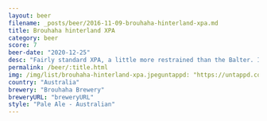```yaml
---
layout: beer
filename: _posts/beer/2016-11-09-brouhaha-hinterland-xpa.md
title: Brouhaha hinterland XPA
category: beer
score: 7
beer-date: "2020-12-25"
desc: "Fairly standard XPA, a little more restrained than the Balter. It’s good, but not exciting"
permalink: /beer/:title.html
img: /img/list/brouhaha-hinterland-xpa.jpeguntappd: "https://untappd.com/b/brouhaha-brewery-hinterland-xpa/4049849"
country: "Australia"
brewery: "Brouhaha Brewery"
breweryURL: "breweryURL"
style: "Pale Ale - Australian"
---
```

